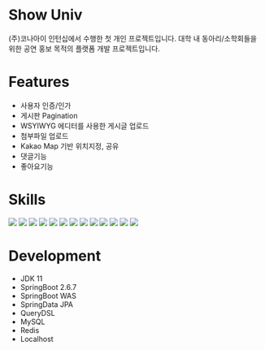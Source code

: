 # Show Univ
(주)코나아이 인턴십에서 수행한 첫 개인 프로젝트입니다.
대학 내 동아리/소학회들을 위한 공연 홍보 목적의 플랫폼 개발 프로젝트입니다.

# Features
- 사용자 인증/인가
- 게시판 Pagination
- WSYIWYG 에디터를 사용한 게시글 업로드
- 첨부파일 업로드
- Kakao Map 기반 위치지정, 공유
- 댓글기능
- 좋아요기능

# Skills
<img src="https://img.shields.io/badge/Java-007396?style=for-the-badge&logo=java&logoColor=white"/> <img src="https://img.shields.io/badge/Spring%20Boot-6DB33F.svg?&style=for-the-badge&logo=SpringBoot&logoColor=white"/> <img src="https://img.shields.io/badge/gradle-02303A?style=for-the-badge&logo=gradle&logoColor=white"> <img src="https://img.shields.io/badge/Spring%20Security-6DB33F.svg?&style=for-the-badge&logo=SpringSecurity&logoColor=white"/> <img src="https://img.shields.io/badge/JPA-6DB33F.svg?&style=for-the-badge&logo=JPA&logoColor=white"/> <img src="https://img.shields.io/badge/QueryDSL-00599C.svg?&style=for-the-badge&logo=QueryDSL&logoColor=white"/>  <img src="https://img.shields.io/badge/MySQL-4479A1.svg?&style=for-the-badge&logo=MySQL&logoColor=white"/> <img src="https://img.shields.io/badge/Redis-DC382D.svg?&style=for-the-badge&logo=Redis&logoColor=white"/> <img src="https://img.shields.io/badge/JavaScript-F7DF1E.svg?&style=for-the-badge&logo=JavaScript&logoColor=white"/> <img src="https://img.shields.io/badge/HTML5-E34F26.svg?&style=for-the-badge&logo=HTML5&logoColor=white"/>
<img src="https://img.shields.io/badge/jQuery-0769AD.svg?&style=for-the-badge&logo=jQuery&logoColor=white"/>
<img src="https://img.shields.io/badge/Bootstrap-7952B3.svg?&style=for-the-badge&logo=Bootstrap&logoColor=white"/>
<img src="https://img.shields.io/badge/Mustache-F7DF1E.svg?&style=for-the-badge&logo=Mustache&logoColor=white"/>

# Development
- JDK 11
- SpringBoot 2.6.7
- SpringBoot WAS
- SpringData JPA
- QueryDSL
- MySQL
- Redis
- Localhost



